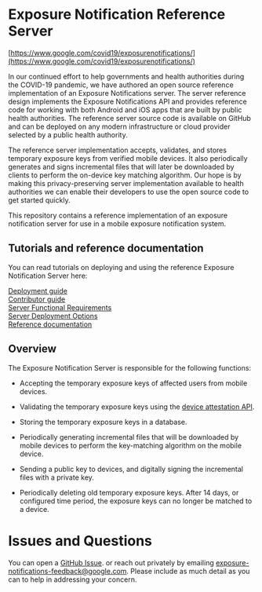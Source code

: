 # Exposure Notification Reference Server

[https://www.google.com/covid19/exposurenotifications/](https://www.google.com/covid19/exposurenotifications/)

In our continued effort to help governments and health authorities during the COVID-19 pandemic, we have authored an open source reference implementation of an Exposure Notifications server. The server reference design implements the Exposure Notifications API and provides reference code for working with both Android and iOS apps that are built by public health authorities. The reference server source code is available on GitHub and can be deployed on any modern infrastructure or cloud provider selected by a public health authority. 

The reference server implementation accepts, validates, and stores temporary exposure keys from verified mobile devices. It also periodically generates and signs incremental files that will later be downloaded by clients to perform the on-device key matching algorithm. Our hope is by making this privacy-preserving server implementation available to health authorities we can enable their developers to use the open source code to get started quickly. 

This repository contains a reference implementation of an exposure notification
server for use in a mobile exposure notification system.

## Tutorials and reference documentation

You can read tutorials on deploying and using the reference Exposure Notification
Server here:

[Deployment guide](deploying.md)  
[Contributor guide](/CONTRIBUTING.md)  
[Server Functional Requirements](server_functional_requirements.md)  
[Server Deployment Options](server_deployment_options.md)  
[Reference documentation](https://pkg.go.dev/mod/github.com/google/exposure-notifications-server)  

## Overview

The Exposure Notification Server is responsible for the following functions:

* Accepting the temporary exposure keys of affected users from mobile devices.

* Validating the temporary exposure keys using the
[device attestation API](https://developer.android.com/training/safetynet/attestation).

* Storing the temporary exposure keys in a database.

* Periodically generating incremental files that will be downloaded by mobile
  devices to perform the key-matching algorithm on the mobile device.

* Sending a public key to devices, and digitally signing the incremental files with a private key.

* Periodically deleting old temporary exposure keys. After 14 days, or
  configured time period, the exposure keys can no longer be matched to a device.

# Issues and Questions

You can open a
[GitHub Issue](https://github.com/google/exposure-notifications-server/issues/new).
or reach out privately by emailing exposure-notifications-feedback@google.com.
Please include as much detail as you can to help in addressing your concern.
